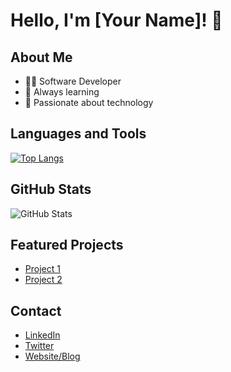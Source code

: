 # Hello, I'm [Your Name]! 👋

## About Me

- 👩‍💻 Software Developer
- 🌱 Always learning
- 🚀 Passionate about technology

## Languages and Tools

[![Top Langs](https://github-readme-stats.vercel.app/api/top-langs/?username=your-username&layout=compact)](https://github.com/anuraghazra/github-readme-stats)

## GitHub Stats

![GitHub Stats](https://github-readme-stats.vercel.app/api?username=your-username&show_icons=true&theme=radical)

## Featured Projects

- [Project 1](project-1-link)
- [Project 2](project-2-link)

## Contact

- [LinkedIn](https://www.linkedin.com/in/your-username/)
- [Twitter](https://twitter.com/your-username)
- [Website/Blog](https://yourwebsite.com)

